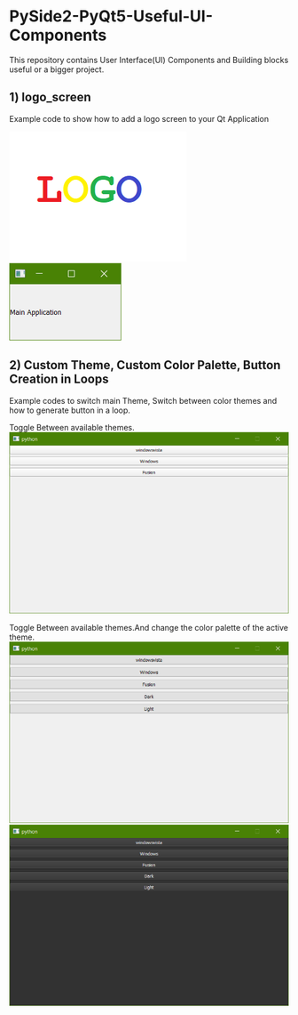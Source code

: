 # PySide2-PyQt5-Useful-UI-Components
This repository contains User Interface(UI) Components and Building blocks useful or a bigger project. 
## 1) logo_screen
Example code to show how to add a logo screen to your Qt Application

![LOGO Screenshot](logo_screen/Screenshot1.png) 
![APP Screenshot](logo_screen/Screenshot2.png)

## 2) Custom Theme, Custom Color Palette, Button Creation in Loops
Example codes to switch main Theme, Switch between color themes and how to generate button in a loop.

Toggle Between available themes. 
![ScreenShot_inbuitStyleSheets Screenshot](Toggle_themes_Create_Buttons_Byloops/ScreenShot_inbuitStyleSheets_1.png)

Toggle Between available themes.And change the color palette of the active theme.
![CustomColorPalette Screenshot](Toggle_themes_Create_Buttons_Byloops/ScreenShot_customColorPalette_1.png)
![CustomColorPalette2 Screenshot](Toggle_themes_Create_Buttons_Byloops/ScreenShot_customColorPalette_2.png)

